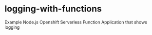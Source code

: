 # logging-with-functions
Example Node.js Openshift Serverless Function Application that shows logging
